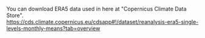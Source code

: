 You can download ERA5 data used in here at "Copernicus Climate Data Store".  
https://cds.climate.copernicus.eu/cdsapp#!/dataset/reanalysis-era5-single-levels-monthly-means?tab=overview
